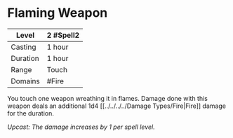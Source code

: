 # Flaming Weapon

| Level    | 2 #Spell2 |
| -------- | --------- |
| Casting  | 1 hour    |
| Duration | 1 hour    |
| Range    | Touch     |
| Domains  | #Fire     |

You touch one weapon wreathing it in flames. Damage done with this weapon deals an additional 1d4 [[../../../../Damage Types/Fire|Fire]] damage for the duration.


*Upcast: The damage increases by 1 per spell level.*